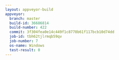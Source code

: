 ```yaml
---
layout: appveyor-build
appveyor:
  branch: master
  build-id: 36686814
  build-number: 422
  commit: 3f304fea0e14c449f1c8778b61f117bcb10d74dd
  job-id: tbh62tjlrmqb59qv
  job-number: 7
  os-name: Windows
  test-result: 0
---
```

